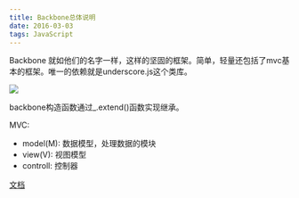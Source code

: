 ```yaml
---
title: Backbone总体说明
date: 2016-03-03
tags: JavaScript
---
```


Backbone 就如他们的名字一样，这样的坚固的框架。简单，轻量还包括了mvc基本的框架。唯一的依赖就是underscore.js这个类库。

<!-- more -->

![](http://images.cnblogs.com/cnblogs_com/nuysoft/201203/201203180243287136.png)

backbone构造函数通过_.extend()函数实现继承。

MVC:
+ model(M): 数据模型，处理数据的模块
+ view(V): 视图模型
+ controll: 控制器

[文档](http://www.cnblogs.com/nuysoft/archive/2012/03/19/2404274.html)


